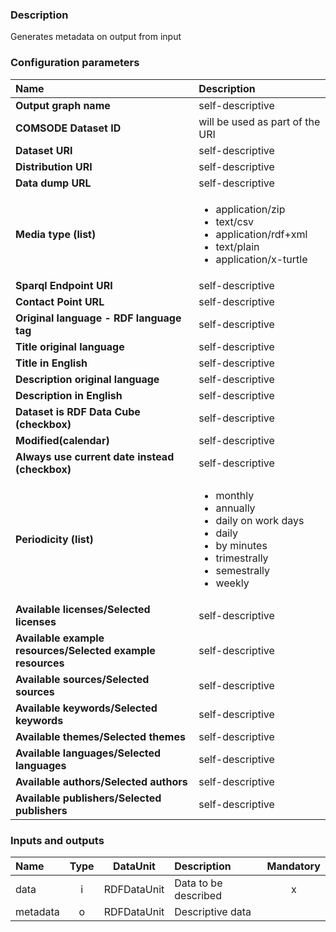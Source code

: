 ### Description

Generates metadata on output from input

### Configuration parameters

| Name | Description |
|:----|:----|
|**Output graph name**|self-descriptive|
|**COMSODE Dataset ID**|will be used as part of the URI|
|**Dataset URI**|self-descriptive|
|**Distribution URI**|self-descriptive|
|**Data dump URL**|self-descriptive|
|**Media type (list)**|<UL><LI>application/zip</LI><LI>text/csv</LI><LI>application/rdf+xml</LI><LI>text/plain</LI><LI>application/x-turtle</LI></UL>|
|**Sparql Endpoint URI**|self-descriptive|
|**Contact Point URL**|self-descriptive|
|**Original language - RDF language tag**|self-descriptive|
|**Title original language**|self-descriptive|
|**Title in English**|self-descriptive|
|**Description original language**|self-descriptive|
|**Description in English**|self-descriptive|
|**Dataset is RDF Data Cube (checkbox)**|self-descriptive|
|**Modified(calendar)**|self-descriptive|
|**Always use current date instead (checkbox)**|self-descriptive|
|**Periodicity (list)**|<UL><LI>monthly</LI><LI>annually</LI><LI>daily on work days</LI><LI>daily</LI><LI>by minutes</LI><LI>trimestrally</LI><LI>semestrally</LI><LI>weekly</LI></UL>|
|**Available licenses/Selected licenses**|self-descriptive|
|**Available example resources/Selected example resources**|self-descriptive|
|**Available sources/Selected sources**|self-descriptive|
|**Available keywords/Selected keywords**|self-descriptive|
|**Available themes/Selected themes**|self-descriptive|
|**Available languages/Selected languages**|self-descriptive|
|**Available authors/Selected authors**|self-descriptive|
|**Available publishers/Selected publishers**|self-descriptive|

### Inputs and outputs

|Name |Type | DataUnit | Description | Mandatory |
|:--------|:------:|:------:|:-------------|:---------------------:|
|data|i|RDFDataUnit|Data to be described|x|
|metadata|o|RDFDataUnit|Descriptive data||
